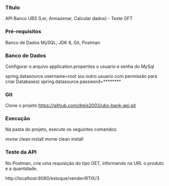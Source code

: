 ### Título 
API Banco UBS (Ler, Armazenar, Calcular dados) - Teste GFT

### Pré-requisitos
Banco de Dados MySQL, JDK 8, Git,  Postman

### Banco de Dados
Configurar o arquivo application.properties o usuario e senha do MySql

spring.datasource.username=root (ou outro usuario com permissão para criar Databases)
spring.datasource.password=********

### Git
Clone o projeto https://github.com/dreis2003/ubs-bank-api.git


### Execução
Na pasta do projeto, execute os seguintes comandos:

mvnw clean install
mvnw clean install


### Teste da API
No Postman, crie uma requisição do tipo GET, informando na URL o produto e a quantidade.

http://localhost:8080/estoque/vender/RTIX/3
	

